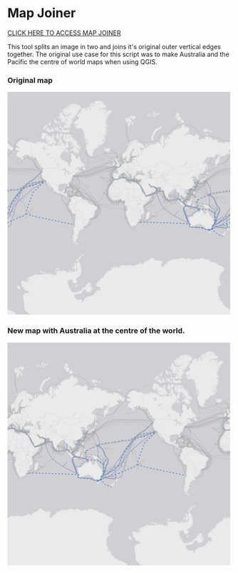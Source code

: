 # Map Joiner

<a href = "https://technoid99.github.io/map-joiner/">CLICK HERE TO ACCESS MAP JOINER</a>

This tool splits an image in two and joins it's original outer vertical edges together.
The original use case for this script was to make Australia and the Pacific the centre of world maps when using QGIS.

### Original map

<img src = "https://github.com/technoid99/map-joiner/blob/main/map1.png?raw=true" width = "500" height = "500">

### New map with Australia at the centre of the world.

<img src = "https://github.com/technoid99/map-joiner/blob/main/map2.png?raw=true" width = "500" height = "500">
